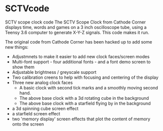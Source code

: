 # SCTVcode
SCTV scope clock code
The SCTV Scope Clock from Cathode Corner displays time, words and games on a 3 inch oscilloscope tube, using a Teensy 3.6 computer to generate X-Y-Z signals. 
This code makes it run. 

The original code from Cathode Corner has been hacked up to add some new things:

- Adjustmnets to make it easier to add new clock faces/screen modes
- Multi-font support - four additional fonts - and a font demo screen to show them
- Adjustable brightness / greyscale support
- Two calibration creens to help with focusing and centering of the display
- Three new analog clock faces
  - A basic clock with second tick marks and a smoothly moving second hand.
  - The above base clock with a 3d rotating cube in the background
  - The above base clock with a starfield flying by in the background
- a 3d spinning cube screen effect
- a starfield screen effect
- two 'memory display' screen effects that plot the content of memory onto the screen



